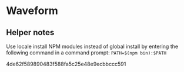 # Waveform

## Helper notes
Use locale install NPM modules instead of global install by entering the 
following command in a command prompt: `PATH=$(npm bin):$PATH`

4de62f589890483f588fa5c25e48e9ecbbccc591